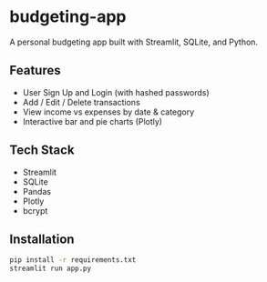 # budgeting-app
A personal budgeting app built with Streamlit, SQLite, and Python.

## Features
- User Sign Up and Login (with hashed passwords)
- Add / Edit / Delete transactions
- View income vs expenses by date & category
- Interactive bar and pie charts (Plotly)

## Tech Stack
- Streamlit
- SQLite
- Pandas
- Plotly
- bcrypt

## Installation
```bash
pip install -r requirements.txt
streamlit run app.py
